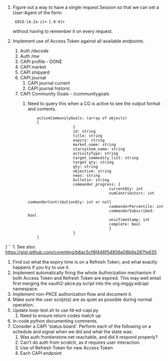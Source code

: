 1. Figure out a way to have a single request.Session so that we can set
a User-Agent of the form:

		EDCD-[A-Za-z]+-[.0-9]+
    without having to remember it on every request.

1. Implement use of Access Token against all available endpoints.
	1. Auth /decode
	1. Auth /me
	1. CAPI profile - DONE
	1. CAPI market
	1. CAPI shipyard
	1. CAPI journal
		1. CAPI journal current
		1. CAPI journal historic
	1. CAPI Community Goals - /communitygoals
		1. Need to query this when a CG is active to see the
		   output format and contents.

			```{ 
                activeCommunityGoals: (array of objects)
                [
                                { 
                                id: string
                                title: string
                                expiry: string
                                market_name: string
                                starsystem_name: string
                                activityType: string
                                target_commodity_list: string
                                target_qty: string
                                qty: string
                                objective: string
                                news: string
                                bulletin: string
                                commander_progress: { 
                                                currentQty: int
                                                numContributors: int
                                                commanderContributionQty: int or null
                                                commanderPercentile: int
                                                commanderSubscribed: bool
                                                unixTimeStamp: int
                                                complete: bool
                                                }
                                }
                ] 
}```
	1. See also: https://gist.github.com/corenting/b6ac5cf8f446f54856e08b6e287fe835
1. Find out what the expiry time is on a Refresh Token, and what exactly
   happens if you try to use it.
1. Implement automatically firing the whole Authorization mechanism if
   both Access Token and Refresh Token are expired.  This may well
   entail first merging the oauth2-pkce.py script into the
   org.miggy.edcapi namespace.
1. Implement non-PKCE authorization flow and document it.
1. Make sure the user script(s) are as quiet as possible during normal
   operation.
1. Update loop-test.sh to use fd-ed-capi.py
	1. Need to ensure return codes match up
1. In-code python documenting comments.
1. Consider a CAPI 'status board'.  Perform each of the following on a
   schedule and signal when we did and what the state was:
	1. Was auth.frontierstore.net reachable, and did it respond
	   properly?
	1. Can't do auth from scratch, as it requires user interaction.
	1. Use of Refresh Token for new Access Token
	1. Each CAPI endpoint
